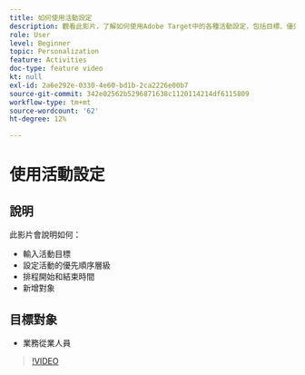```yaml
---
title: 如何使用活動設定
description: 觀看此影片，了解如何使用Adobe Target中的各種活動設定，包括目標、優先順序層級、開始和結束時間，以及對象。
role: User
level: Beginner
topic: Personalization
feature: Activities
doc-type: feature video
kt: null
exl-id: 2a6e292e-0330-4e60-bd1b-2ca2226e00b7
source-git-commit: 342e02562b5296871638c1120114214df6115809
workflow-type: tm+mt
source-wordcount: '62'
ht-degree: 12%

---
```


# 使用活動設定

## 說明

此影片會說明如何：

* 輸入活動目標
* 設定活動的優先順序層級
* 排程開始和結束時間
* 新增對象

## 目標對象

* 業務從業人員

>[!VIDEO](https://video.tv.adobe.com/v/17381/?quality=12)
